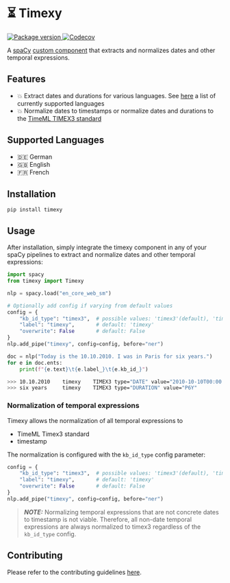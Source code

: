 # ⏳ Timexy

<a href="https://pypi.org/project/timexy" target="_blank">
    <img src="https://img.shields.io/pypi/v/timexy?color=%2334D058&label=pypi%20package" alt="Package version">
</a>
<a href="https://app.codecov.io/gh/paulrinckens/timexy" target="_blank">
    <img src="https://img.shields.io/codecov/c/gh/paulrinckens/timexy" alt="Codecov">
</a>


A [spaCy](https://spacy.io/) [custom component](https://spacy.io/usage/processing-pipelines#custom-components) that extracts and normalizes dates and other temporal expressions.

## Features
- :boom: Extract dates and durations for various languages. See [here](#supported-languages) a list of currently supported languages
- :boom: Normalize dates to timestamps or normalize dates and durations to the [TimeML TIMEX3 standard](https://timeml.github.io/site/publications/timeMLdocs/timeml_1.2.1.html)

## Supported Languages
- 🇩🇪 German
- :uk: English
- 🇫🇷 French

## Installation
````
pip install timexy
````
## Usage
After installation, simply integrate the timexy component in any of your spaCy pipelines to extract and normalize dates and other temporal expressions:

```py
import spacy
from timexy import Timexy

nlp = spacy.load("en_core_web_sm")

# Optionally add config if varying from default values
config = {
    "kb_id_type": "timex3",  # possible values: 'timex3'(default), 'timestamp'
    "label": "timexy",       # default: 'timexy'
    "overwrite": False       # default: False
}
nlp.add_pipe("timexy", config=config, before="ner")

doc = nlp("Today is the 10.10.2010. I was in Paris for six years.")
for e in doc.ents:
    print(f"{e.text}\t{e.label_}\t{e.kb_id_}")    
```

```bash
>>> 10.10.2010    timexy    TIMEX3 type="DATE" value="2010-10-10T00:00:00"
>>> six years     timexy    TIMEX3 type="DURATION" value="P6Y"
```

### Normalization of temporal expressions
Timexy allows the normalization of all temporal expressions to
- TimeML Timex3 standard
- timestamp

The normalization is configured with the `kb_id_type` config parameter:
```python
config = {
    "kb_id_type": "timex3",  # possible values: 'timex3'(default), 'timestamp'
    "label": "timexy",       # default: 'timexy'
    "overwrite": False       # default: False
}
nlp.add_pipe("timexy", config=config, before="ner")
```

> **_NOTE:_** Normalizing temporal expressions that are not concrete dates to timestamp is not viable. Therefore, all non-date temporal expressions are always normalized to timex3 regardless of the `kb_id_type` config.

## Contributing
Please refer to the contributing guidelines [here](https://github.com/paulrinckens/timexy/blob/main/CONTRIBUTING.md).
